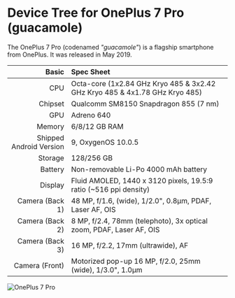 # Device Tree for OnePlus 7 Pro (guacamole)

The OnePlus 7 Pro (codenamed _"guacamole"_) is a flagship smartphone from OnePlus.
It was released in May 2019.

| Basic                   | Spec Sheet                                                                                                                     |
| -----------------------:|:------------------------------------------------------------------------------------------------------------------------------ |
| CPU                     | Octa-core (1x2.84 GHz Kryo 485 & 3x2.42 GHz Kryo 485 & 4x1.78 GHz Kryo 485)                                                    |
| Chipset                 | Qualcomm SM8150 Snapdragon 855 (7 nm)                                                                                          |
| GPU                     | Adreno 640                                                                                                                     |
| Memory                  | 6/8/12 GB RAM                                                                                                                  |
| Shipped Android Version | 9, OxygenOS 10.0.5                                                                                                             |
| Storage                 | 128/256 GB                                                                                                                     |
| Battery                 | Non-removable Li-Po 4000 mAh battery                                                                                           |
| Display                 | Fluid AMOLED, 1440 x 3120 pixels, 19.5:9 ratio (~516 ppi density)                                                              |
| Camera (Back 1)         | 48 MP, f/1.6, (wide), 1/2.0", 0.8µm, PDAF, Laser AF, OIS                                                                       |
| Camera (Back 2)         | 8 MP, f/2.4, 78mm (telephoto), 3x optical zoom, PDAF, Laser AF, OIS                                                            |
| Camera (Back 3)         | 16 MP, f/2.2, 17mm (ultrawide), AF                                                                                             |
| Camera (Front)          | Motorized pop-up 16 MP, f/2.0, 25mm (wide), 1/3.0", 1.0µm                                                                      |

![OnePlus 7 Pro](https://fdn2.gsmarena.com/vv/pics/oneplus/oneplus-7-pro-1.jpg "OnePlus 7 Pro")

